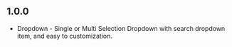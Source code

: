 ## 1.0.0

* Dropdown - Single or Multi Selection Dropdown with search dropdown item, and easy to customization.
